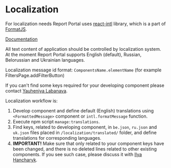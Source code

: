 # Localization

For localization needs Report Portal uses [react-intl](https://github.com/yahoo/react-intl) library, which is a part of [FormatJS](https://formatjs.io/).

[Documentation](https://github.com/yahoo/react-intl/wiki)

All text content of application should be controlled by localization system.
At the moment Report Portal supports English (default), Russian, Belorussian and Ukrainian languages.

Localization message id format: `ComponentsName.elementName` (for example FiltersPage.addFilterButton)

If you can't find some keys required for your developing component please contact [Yauheniya Labanava](https://telescope.epam.com/who/Yauheniya_Labanava).

Localization workflow is:

1. Develop component and define default (English) translations using `<FormattedMessage>` component or `intl.formatMessage` function.
2. Execute npm script `manage:translations`.
3. Find keys, related to developing component, in `be.json`, `ru.json` and `uk.json` files placed in `/localization/translated/` folder, and define translations for corresponding languages.
4. **IMPORTANT!** Make sure that only related to your component keys have been changed, and there is no deleted lines related to other existing components.
   If you see such case, please discuss it with [Ilya Hancharyk](https://telescope.epam.com/who/Ilya_Hancharyk).
